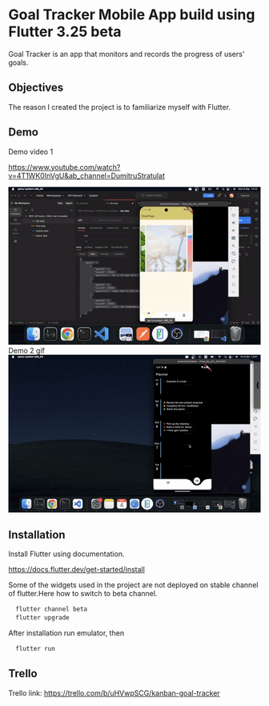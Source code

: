 
# Goal Tracker Mobile App build using Flutter 3.25 beta

Goal Tracker is an app that monitors and records the progress of users' goals.




## Objectives

The reason I created the project is to familiarize myself with Flutter.

## Demo

Demo video 1

https://www.youtube.com/watch?v=4T1WK0InVgU&ab_channel=DumitruStratulat

![Demo1](demo.gif)
Demo 2 gif
![Demo2](demo2.gif)

## Installation

Install Flutter using documentation.

https://docs.flutter.dev/get-started/install

Some of the widgets used in the project are not deployed on stable channel of flutter.Here how to switch to beta channel.

```bash
  flutter channel beta
  flutter upgrade
```
After installation run emulator, then

```bash
  flutter run
```

    

## Trello

Trello link: https://trello.com/b/uHVwpSCG/kanban-goal-tracker

